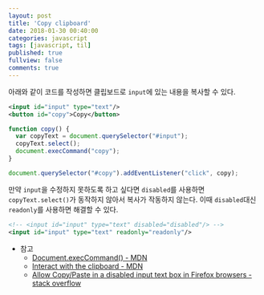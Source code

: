 ```yaml
---
layout: post
title: 'Copy clipboard'
date: 2018-01-30 00:40:00
categories: javascript
tags: [javascript, til]
published: true
fullview: false
comments: true
---
```


아래와 같이 코드를 작성하면 클립보드로 `input`에 있는 내용을 복사할 수 있다.

```xml
<input id="input" type="text"/>
<button id="copy">Copy</button>
```

```javascript
function copy() {
  var copyText = document.querySelector("#input");
  copyText.select();
  document.execCommand("copy");
}

document.querySelector("#copy").addEventListener("click", copy);
```

만약 `input`을 수정하지 못하도록 하고 싶다면 `disabled`를 사용하면 `copyText.select()`가 동작하지 않아서 복사가 작동하지 않는다. 이때 `disabled`대신 `readonly`를 사용하면 해결할 수 있다.

```xml
<!-- <input id="input" type="text" disabled="disabled"/> -->
<input id="input" type="text" readonly="readonly"/>
```

* 참고
  * [Document.execCommand() - MDN](https://developer.mozilla.org/ko/docs/Web/API/Document/execCommand)
  * [Interact with the clipboard - MDN](https://developer.mozilla.org/en-US/Add-ons/WebExtensions/Interact_with_the_clipboard)
  * [Allow Copy/Paste in a disabled input text box in Firefox browsers - stack overflow](https://stackoverflow.com/questions/8876928/allow-copy-paste-in-a-disabled-input-text-box-in-firefox-browsers)